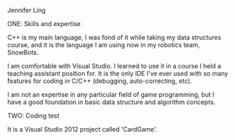 Jennifer Ling

ONE: Skills and expertise 

C++ is my main language, I was fond of it while taking my data structures course, and it is the 
language I am using now in my robotics team, SnowBots.

I am comfortable with Visual Studio. I learned to use it in a course I held a teaching assistant position for. 
It is the only IDE I've ever used with so many features for coding in C/C++ (debugging, 
auto-correcting, etc). 

I am not an expertise in any particular field of game programming, but I have a good foundation
in basic data structure and algorithm concepts.



TWO: Coding test

It is a Visual Studio 2012 project called 'CardGame'.
